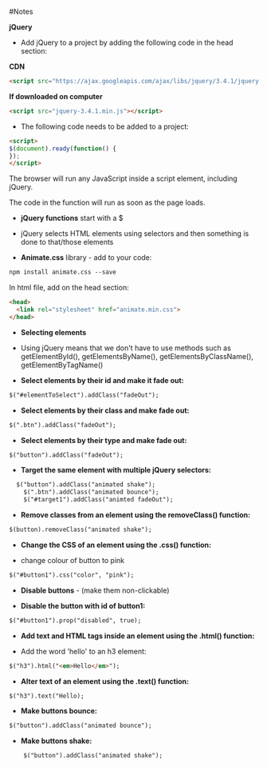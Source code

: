 #Notes


**jQuery**

* Add jQuery to a project by adding the following code in the head section:

**CDN**
```html
<script src="https://ajax.googleapis.com/ajax/libs/jquery/3.4.1/jquery.min.js"></script>
```

**If downloaded on computer**

```html
<script src="jquery-3.4.1.min.js"></script>
```

* The following code needs to be added to a project:

```html
<script>
$(document).ready(function() {
});
</script>
```

The browser will run any JavaScript inside a script element, including jQuery.

The code in the function will run as soon as the page loads.

* **jQuery functions** start with a $

* jQuery selects HTML elements using selectors and then something is done to that/those elements 


* **Animate.css** library - add to your code:
```html
npm install animate.css --save
```

In html file, add on the head section:
```html
<head>
  <link rel="stylesheet" href="animate.min.css">
</head>
```

* **Selecting elements**
* Using jQuery means that we don't have to use methods such as getElementById(),
getElementsByName(), getElementsByClassName(), getElementByTagName()


* **Select elements by their id and make it fade out:**

```html
$("#elementToSelect").addClass("fadeOut");
```

* **Select elements by their class and make fade out:**

```html
$(".btn").addClass("fadeOut");
```

* **Select elements by their type and make fade out:**

```html
$("button").addClass("fadeOut");
```

* **Target the same element with multiple jQuery selectors:**

```html
  $("button").addClass("animated shake");
    $(".btn").addClass("animated bounce");
    $("#target1").addClass("animted fadeOut");
```

* **Remove classes from an element using the removeClass() function:**

```html
$(button).removeClass("animated shake");
```

* **Change the CSS of an element using the .css() function:**

* change colour of button to pink
```html
$("#button1").css("color", "pink");
```

* **Disable buttons** - (make them non-clickable)

* **Disable the button with id of button1:**

```html
$("#button1").prop("disabled", true);
```

* **Add text and HTML tags inside an element using the .html() function:**

* Add the word 'hello' to an h3 element:

```html
$("h3").html("<em>Hello</em>");
```

* **Alter text of an element using the .text() function:**

```html
$("h3").text("Hello);
```








* **Make buttons bounce:**

```html
$("button").addClass("animated bounce");
```

* **Make buttons shake:**

```html
    $("button").addClass("animated shake");
```

